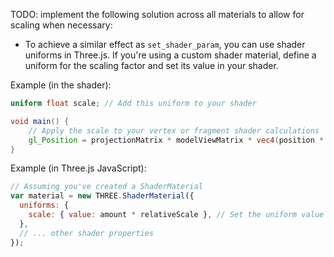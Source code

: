 TODO: implement the following solution across all materials to allow for scaling when necessary:

- To achieve a similar effect as `set_shader_param`, you can use shader uniforms in Three.js. If you're using a custom shader material, define a uniform for the scaling factor and set its value in your shader.

Example (in the shader):

```glsl
uniform float scale; // Add this uniform to your shader

void main() {
    // Apply the scale to your vertex or fragment shader calculations
    gl_Position = projectionMatrix * modelViewMatrix * vec4(position * vec3(scale, scale, 1), 1.0);
}
```

Example (in Three.js JavaScript):

```javascript
// Assuming you've created a ShaderMaterial
var material = new THREE.ShaderMaterial({
  uniforms: {
    scale: { value: amount * relativeScale }, // Set the uniform value
  },
  // ... other shader properties
});
```
